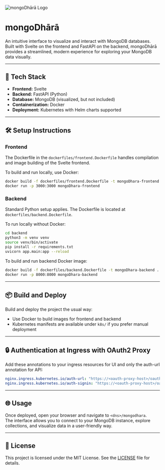 ![mongoDhārā Logo](frontend/static/favicon.ico)  
# mongoDhārā  

An intuitive interface to visualize and interact with MongoDB databases.  
Built with Svelte on the frontend and FastAPI on the backend, mongoDhārā provides a streamlined, modern experience for exploring your MongoDB data visually.

---

## 🚀 Tech Stack

- **Frontend:** Svelte  
- **Backend:** FastAPI (Python)  
- **Database:** MongoDB (visualized, but not included)  
- **Containerization:** Docker  
- **Deployment:** Kubernetes with Helm charts supported  

---

## 🛠 Setup Instructions

### Frontend  
The Dockerfile in the `dockerfiles/frontend.Dockerfile` handles compilation and image building of the Svelte frontend.  

To build and run locally, use Docker:  
```bash
docker build -f dockerfiles/frontend.Dockerfile -t mongoDhara-frontend .
docker run -p 3000:3000 mongoDhara-frontend
```

### Backend  
Standard Python setup applies. The Dockerfile is located at `dockerfiles/backend.Dockerfile`.  

To run locally without Docker:  
```bash
cd backend
python3 -m venv venv
source venv/bin/activate
pip install -r requirements.txt
uvicorn app.main:app --reload
```

To build and run backend Docker image:  
```bash
docker build -f dockerfiles/backend.Dockerfile -t mongoDhara-backend .
docker run -p 8000:8000 mongoDhara-backend
```

---

## 📦 Build and Deploy

Build and deploy the project the usual way:  
- Use Docker to build images for frontend and backend  
- Kubernetes manifests are available under `k8s/` if you prefer manual deployment  

---

## 🔒 Authentication at Ingress with OAuth2 Proxy  
Add these annotations to your ingress resources for UI and only the auth-url annotation for API:  
```yaml
nginx.ingress.kubernetes.io/auth-url: "https://<oauth-proxy-host>/oauth2/auth"
nginx.ingress.kubernetes.io/auth-signin: "https://<oauth-proxy-host>/oauth2/start?rd=$escaped_request_uri"
```

---

## 🌐 Usage  

Once deployed, open your browser and navigate to `<dns>/mongodhara`.  
The interface allows you to connect to your MongoDB instance, explore collections, and visualize data in a user-friendly way.  

---

## 📜 License  

This project is licensed under the MIT License. See the [LICENSE](LICENSE) file for details.
